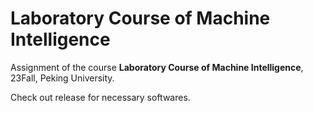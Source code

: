 # Laboratory Course of Machine Intelligence

Assignment of the course **Laboratory Course of Machine Intelligence**, 23Fall, Peking University.

Check out release for necessary softwares.
